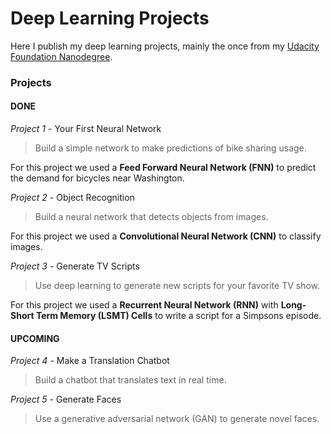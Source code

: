 # Deep Learning Projects

Here I publish my deep learning projects, mainly the once from my 
[Udacity][udacity] [Foundation Nanodegree][dl].

### Projects ###

#### DONE ####
*Project 1* - Your First Neural Network

>Build a simple network to make predictions of bike sharing usage. 

For this project we used a **Feed Forward Neural Network (FNN)** to predict the demand for bicycles near Washington. 



*Project 2* - Object Recognition

> Build a neural network that detects objects from images.

For this project we used a **Convolutional Neural Network (CNN)** to classify images.



*Project 3* - Generate TV Scripts

> Use deep learning to generate new scripts for your favorite TV show.

For this project we used a **Recurrent Neural Network (RNN)** with **Long-Short Term Memory (LSMT) Cells** to write a script for a Simpsons episode.



#### UPCOMING ####
*Project 4* - Make a Translation Chatbot

>Build a chatbot that translates text in real time.

*Project 5* - Generate Faces

>Use a generative adversarial network (GAN) to generate novel faces.

[udacity]: https://www.udacity.com/ "Udacity"

[dl]: https://www.udacity.com/course/deep-learning-nanodegree-foundation--nd101 "Deep Learning Foundation Nanodegree"